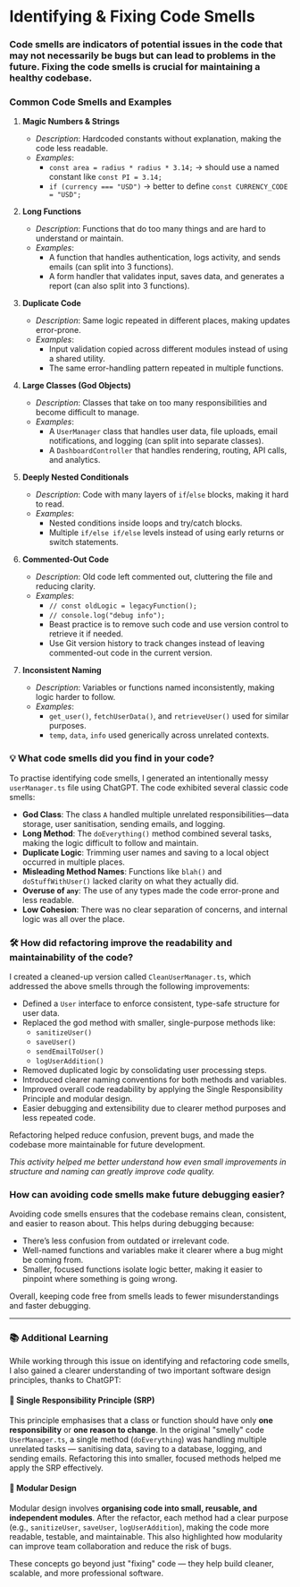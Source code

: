 # Identifying & Fixing Code Smells

### Code smells are indicators of potential issues in the code that may not necessarily be bugs but can lead to problems in the future. Fixing the code smells is crucial for maintaining a healthy codebase.

### Common Code Smells and Examples

1. **Magic Numbers & Strings**
   - _Description_: Hardcoded constants without explanation, making the code less readable.
   - _Examples_:
     - `const area = radius * radius * 3.14;` → should use a named constant like `const PI = 3.14;`
     - `if (currency === "USD")` → better to define `const CURRENCY_CODE = "USD";`

2. **Long Functions**
   - _Description_: Functions that do too many things and are hard to understand or maintain.
   - _Examples_:
     - A function that handles authentication, logs activity, and sends emails (can split into 3 functions).
     - A form handler that validates input, saves data, and generates a report (can also split into 3 functions).

3. **Duplicate Code**
   - _Description_: Same logic repeated in different places, making updates error-prone.
   - _Examples_:
     - Input validation copied across different modules instead of using a shared utility.
     - The same error-handling pattern repeated in multiple functions.

4. **Large Classes (God Objects)**
   - _Description_: Classes that take on too many responsibilities and become difficult to manage.
   - _Examples_:
     - A `UserManager` class that handles user data, file uploads, email notifications, and logging (can split into separate classes).
     - A `DashboardController` that handles rendering, routing, API calls, and analytics.

5. **Deeply Nested Conditionals**
   - _Description_: Code with many layers of `if`/`else` blocks, making it hard to read.
   - _Examples_:
     - Nested conditions inside loops and try/catch blocks.
     - Multiple `if/else if/else` levels instead of using early returns or switch statements.

6. **Commented-Out Code**
   - _Description_: Old code left commented out, cluttering the file and reducing clarity.
   - _Examples_:
     - `// const oldLogic = legacyFunction();`
     - `// console.log("debug info");`
     - Beast practice is to remove such code and use version control to retrieve it if needed.
     - Use Git version history to track changes instead of leaving commented-out code in the current version.

7. **Inconsistent Naming**
   - _Description_: Variables or functions named inconsistently, making logic harder to follow.
   - _Examples_:
     - `get_user()`, `fetchUserData()`, and `retrieveUser()` used for similar purposes.
     - `temp`, `data`, `info` used generically across unrelated contexts.


### 💡 What code smells did you find in your code?

To practise identifying code smells, I generated an intentionally messy `userManager.ts` file using ChatGPT. The code exhibited several classic code smells:

- **God Class**: The class `A` handled multiple unrelated responsibilities—data storage, user sanitisation, sending emails, and logging.
- **Long Method**: The `doEverything()` method combined several tasks, making the logic difficult to follow and maintain.
- **Duplicate Logic**: Trimming user names and saving to a local object occurred in multiple places.
- **Misleading Method Names**: Functions like `blah()` and `doStuffWithUser()` lacked clarity on what they actually did.
- **Overuse of `any`**: The use of any types made the code error-prone and less readable.
- **Low Cohesion**: There was no clear separation of concerns, and internal logic was all over the place.



### 🛠️ How did refactoring improve the readability and maintainability of the code?

I created a cleaned-up version called `CleanUserManager.ts`, which addressed the above smells through the following improvements:

- Defined a `User` interface to enforce consistent, type-safe structure for user data.
- Replaced the god method with smaller, single-purpose methods like:
  - `sanitizeUser()`
  - `saveUser()`
  - `sendEmailToUser()`
  - `logUserAddition()`
- Removed duplicated logic by consolidating user processing steps.
- Introduced clearer naming conventions for both methods and variables.
- Improved overall code readability by applying the Single Responsibility Principle and modular design.
- Easier debugging and extensibility due to clearer method purposes and less repeated code.

Refactoring helped reduce confusion, prevent bugs, and made the codebase more maintainable for future development.

_This activity helped me better understand how even small improvements in structure and naming can greatly improve code quality._


### How can avoiding code smells make future debugging easier?
Avoiding code smells ensures that the codebase remains clean, consistent, and easier to reason about. This helps during debugging because:
- There’s less confusion from outdated or irrelevant code.
- Well-named functions and variables make it clearer where a bug might be coming from.
- Smaller, focused functions isolate logic better, making it easier to pinpoint where something is going wrong.

Overall, keeping code free from smells leads to fewer misunderstandings and faster debugging.

---

### 📚 Additional Learning

While working through this issue on identifying and refactoring code smells, I also gained a clearer understanding of two important software design principles, thanks to ChatGPT:

#### 🔹 Single Responsibility Principle (SRP)
This principle emphasises that a class or function should have only **one responsibility** or **one reason to change**. In the original "smelly" code `UserManager.ts`, a single method (`doEverything`) was handling multiple unrelated tasks — sanitising data, saving to a database, logging, and sending emails. Refactoring this into smaller, focused methods helped me apply the SRP effectively.

#### 🔹 Modular Design
Modular design involves **organising code into small, reusable, and independent modules**. After the refactor, each method had a clear purpose (e.g., `sanitizeUser`, `saveUser`, `logUserAddition`), making the code more readable, testable, and maintainable. This also highlighted how modularity can improve team collaboration and reduce the risk of bugs.

These concepts go beyond just "fixing" code — they help build cleaner, scalable, and more professional software.
